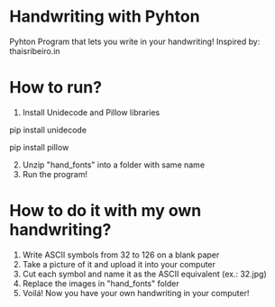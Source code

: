 # Handwriting with Pyhton
Pyhton Program that lets you write in your handwriting!
Inspired by: thaisribeiro.in

# How to run?
1. Install Unidecode and Pillow libraries  

pip install unidecode  

pip install pillow  


2. Unzip "hand_fonts" into a folder with same name
3. Run the program!

# How to do it with my own handwriting?
1. Write ASCII symbols from 32 to 126 on a blank paper
2. Take a picture of it and upload it into your computer
3. Cut each symbol and name it as the ASCII equivalent (ex.: 32.jpg)
4. Replace the images in "hand_fonts" folder
5. Voilá! Now you have your own handwriting in your computer!
